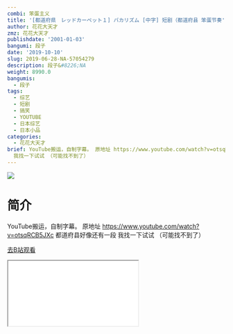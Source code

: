 ```yaml
---
combi: 笨蛋主义
title: '[都道府県　レッドカーペット１] バカリズム [中字] 短剧（都道府县 笨蛋节奏'
author: 花花大天才
zmz: 花花大天才
publishdate: '2001-01-03'
bangumi: 段子
date: '2019-10-10'
slug: 2019-06-28-NA-57054279
description: 段子&#8226;NA
weight: 8990.0
bangumis:
  - 段子
tags:
  - 综艺
  - 短剧
  - 搞笑
  - YOUTUBE
  - 日本综艺
  - 日本小品
categories:
  - 花花大天才
brief: YouTube搬运，自制字幕。 原地址 https://www.youtube.com/watch?v=otsqRCB5JXc 都道府县好像还有一段
  我找一下试试 （可能找不到了）
---
```

![](https://raw.githubusercontent.com/tcgriffith/owaraisite/master/static/tmpimg/389b62b0e5a2536495412a8aa113e2c22023f882.jpg.480.jpg)
# 简介  
YouTube搬运，自制字幕。
原地址 https://www.youtube.com/watch?v=otsqRCB5JXc
都道府县好像还有一段 我找一下试试 （可能找不到了）  

[去B站观看](https://www.bilibili.com/video/av57054279/)
<div class ="resp-container"><iframe class="testiframe" src="//player.bilibili.com/player.html?aid=57054279"", scrolling="no", allowfullscreen="true" > </iframe></div> 
